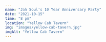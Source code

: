 ```yaml
---
name: "Jah Soul's 10 Year Anniversary Party"
date: "2021-10-15"
time: "8 pm"
location: "Yellow Cab Tavern"
img: "images/yellow-cab-tavern.jpg"
imgAlt: "Yellow Cab Tavern"
---
```

